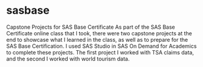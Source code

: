 # sasbase
Capstone Projects for SAS Base Certificate
As part of the SAS Base Certificate online class that I took, there were two capstone projects at the end to showcase what I learned in the class, as well as to prepare for the SAS Base Certification.
I used SAS Studio in SAS On Demand for Academics to complete these projects.
The first project I worked with TSA claims data, and the second I worked with world tourism data.
